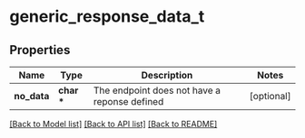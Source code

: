 # generic_response_data_t

## Properties
Name | Type | Description | Notes
------------ | ------------- | ------------- | -------------
**no_data** | **char \*** | The endpoint does not have a reponse defined | [optional] 

[[Back to Model list]](../README.md#documentation-for-models) [[Back to API list]](../README.md#documentation-for-api-endpoints) [[Back to README]](../README.md)


